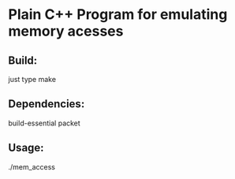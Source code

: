 # Plain C++ Program for emulating memory acesses

## Build:

just type make

## Dependencies:

build-essential packet

## Usage:

./mem_access <K packets per second> <allocated memory in KBytes> <alpha>